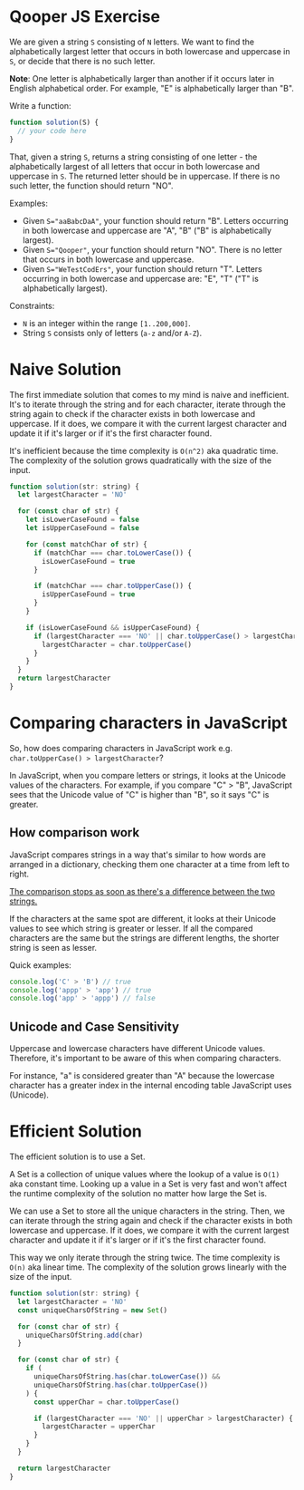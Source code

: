 # Qooper JS Exercise

We are given a string `S` consisting of `N` letters. We want to find the alphabetically largest letter that occurs in both lowercase and uppercase in `S`, or decide that there is no such letter.

**Note**: One letter is alphabetically larger than another if it occurs later in English alphabetical order. For example, "E" is alphabetically larger than "B".

Write a function:

```javascript
function solution(S) {
  // your code here
}
```

That, given a string `S`, returns a string consisting of one letter - the alphabetically largest of all letters that occur in both lowercase and uppercase in `S`. The returned letter should be in uppercase. If there is no such letter, the function should return "NO".

Examples:

- Given `S="aaBabcDaA"`, your function should return "B". Letters occurring in both lowercase and uppercase are "A", "B" ("B" is alphabetically largest).
- Given `S="Qooper"`, your function should return "NO". There is no letter that occurs in both lowercase and uppercase.
- Given `S="WeTestCodErs"`, your function should return "T". Letters occurring in both lowercase and uppercase are: "E", "T" ("T" is alphabetically largest).

Constraints:

- `N` is an integer within the range `[1..200,000]`.
- String `S` consists only of letters (`a-z` and/or `A-Z`).

# Naive Solution

The first immediate solution that comes to my mind is naive and inefficient. It's to iterate through the string and for each character, iterate through the string again to check if the character exists in both lowercase and uppercase. If it does, we compare it with the current largest character and update it if it's larger or if it's the first character found.

It's inefficient because the time complexity is `O(n^2)` aka quadratic time. The complexity of the solution grows quadratically with the size of the input.

```javascript
function solution(str: string) {
  let largestCharacter = 'NO'

  for (const char of str) {
    let isLowerCaseFound = false
    let isUpperCaseFound = false

    for (const matchChar of str) {
      if (matchChar === char.toLowerCase()) {
        isLowerCaseFound = true
      }

      if (matchChar === char.toUpperCase()) {
        isUpperCaseFound = true
      }
    }

    if (isLowerCaseFound && isUpperCaseFound) {
      if (largestCharacter === 'NO' || char.toUpperCase() > largestCharacter) {
        largestCharacter = char.toUpperCase()
      }
    }
  }
  return largestCharacter
}
```

# Comparing characters in JavaScript

So, how does comparing characters in JavaScript work e.g. `char.toUpperCase() > largestCharacter`?

In JavaScript, when you compare letters or strings, it looks at the Unicode values of the characters. For example, if you compare "C" > "B", JavaScript sees that the Unicode value of "C" is higher than "B", so it says "C" is greater.

## How comparison work

JavaScript compares strings in a way that's similar to how words are arranged in a dictionary, checking them one character at a time from left to right.

[The comparison stops as soon as there's a difference between the two strings.](https://javascript.info/comparison#string-comparison)

If the characters at the same spot are different, it looks at their Unicode values to see which string is greater or lesser. If all the compared characters are the same but the strings are different lengths, the shorter string is seen as lesser.

Quick examples:

```javascript
console.log('C' > 'B') // true
console.log('appp' > 'app') // true
console.log('app' > 'appp') // false
```

## Unicode and Case Sensitivity

Uppercase and lowercase characters have different Unicode values. Therefore, it's important to be aware of this when comparing characters.

For instance, "a" is considered greater than "A" because the lowercase character has a greater index in the internal encoding table JavaScript uses (Unicode).

# Efficient Solution

The efficient solution is to use a Set.

A Set is a collection of unique values where the lookup of a value is `O(1)` aka constant time. Looking up a value in a Set is very fast and won't affect the runtime complexity of the solution no matter how large the Set is.

We can use a Set to store all the unique characters in the string. Then, we can iterate through the string again and check if the character exists in both lowercase and uppercase. If it does, we compare it with the current largest character and update it if it's larger or if it's the first character found.

This way we only iterate through the string twice. The time complexity is `O(n)` aka linear time. The complexity of the solution grows linearly with the size of the input.

```javascript
function solution(str: string) {
  let largestCharacter = 'NO'
  const uniqueCharsOfString = new Set()

  for (const char of str) {
    uniqueCharsOfString.add(char)
  }

  for (const char of str) {
    if (
      uniqueCharsOfString.has(char.toLowerCase()) &&
      uniqueCharsOfString.has(char.toUpperCase())
    ) {
      const upperChar = char.toUpperCase()

      if (largestCharacter === 'NO' || upperChar > largestCharacter) {
        largestCharacter = upperChar
      }
    }
  }

  return largestCharacter
}
```

